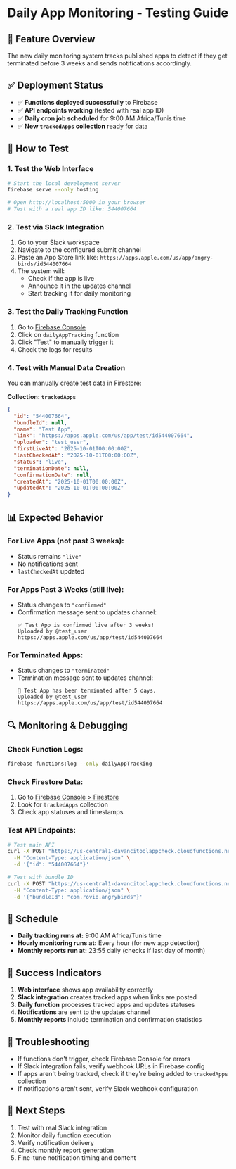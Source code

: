 # Daily App Monitoring - Testing Guide

## 🎯 Feature Overview
The new daily monitoring system tracks published apps to detect if they get terminated before 3 weeks and sends notifications accordingly.

## ✅ Deployment Status
- ✅ **Functions deployed successfully** to Firebase
- ✅ **API endpoints working** (tested with real app ID)
- ✅ **Daily cron job scheduled** for 9:00 AM Africa/Tunis time
- ✅ **New `trackedApps` collection** ready for data

## 🧪 How to Test

### 1. **Test the Web Interface**
```bash
# Start the local development server
firebase serve --only hosting

# Open http://localhost:5000 in your browser
# Test with a real app ID like: 544007664
```

### 2. **Test via Slack Integration**
1. Go to your Slack workspace
2. Navigate to the configured submit channel
3. Paste an App Store link like: `https://apps.apple.com/us/app/angry-birds/id544007664`
4. The system will:
   - Check if the app is live
   - Announce it in the updates channel
   - Start tracking it for daily monitoring

### 3. **Test the Daily Tracking Function**
1. Go to [Firebase Console](https://console.firebase.google.com/project/davancitoolappcheck/functions)
2. Click on `dailyAppTracking` function
3. Click "Test" to manually trigger it
4. Check the logs for results

### 4. **Test with Manual Data Creation**
You can manually create test data in Firestore:

**Collection: `trackedApps`**
```json
{
  "id": "544007664",
  "bundleId": null,
  "name": "Test App",
  "link": "https://apps.apple.com/us/app/test/id544007664",
  "uploader": "test_user",
  "firstLiveAt": "2025-10-01T00:00:00Z",
  "lastCheckedAt": "2025-10-01T00:00:00Z",
  "status": "live",
  "terminationDate": null,
  "confirmationDate": null,
  "createdAt": "2025-10-01T00:00:00Z",
  "updatedAt": "2025-10-01T00:00:00Z"
}
```

## 📊 Expected Behavior

### **For Live Apps (not past 3 weeks):**
- Status remains `"live"`
- No notifications sent
- `lastCheckedAt` updated

### **For Apps Past 3 Weeks (still live):**
- Status changes to `"confirmed"`
- Confirmation message sent to updates channel:
  ```
  ✅ Test App is confirmed live after 3 weeks!
  Uploaded by @test_user
  https://apps.apple.com/us/app/test/id544007664
  ```

### **For Terminated Apps:**
- Status changes to `"terminated"`
- Termination message sent to updates channel:
  ```
  🚫 Test App has been terminated after 5 days.
  Uploaded by @test_user
  https://apps.apple.com/us/app/test/id544007664
  ```

## 🔍 Monitoring & Debugging

### **Check Function Logs:**
```bash
firebase functions:log --only dailyAppTracking
```

### **Check Firestore Data:**
1. Go to [Firebase Console > Firestore](https://console.firebase.google.com/project/davancitoolappcheck/firestore/data)
2. Look for `trackedApps` collection
3. Check app statuses and timestamps

### **Test API Endpoints:**
```bash
# Test main API
curl -X POST "https://us-central1-davancitoolappcheck.cloudfunctions.net/checkAppStatus" \
  -H "Content-Type: application/json" \
  -d '{"id": "544007664"}'

# Test with bundle ID
curl -X POST "https://us-central1-davancitoolappcheck.cloudfunctions.net/checkAppStatus" \
  -H "Content-Type: application/json" \
  -d '{"bundleId": "com.rovio.angrybirds"}'
```

## 📅 Schedule
- **Daily tracking runs at:** 9:00 AM Africa/Tunis time
- **Hourly monitoring runs at:** Every hour (for new app detection)
- **Monthly reports run at:** 23:55 daily (checks if last day of month)

## 🎉 Success Indicators
1. **Web interface** shows app availability correctly
2. **Slack integration** creates tracked apps when links are posted
3. **Daily function** processes tracked apps and updates statuses
4. **Notifications** are sent to the updates channel
5. **Monthly reports** include termination and confirmation statistics

## 🚨 Troubleshooting
- If functions don't trigger, check Firebase Console for errors
- If Slack integration fails, verify webhook URLs in Firebase config
- If apps aren't being tracked, check if they're being added to `trackedApps` collection
- If notifications aren't sent, verify Slack webhook configuration

## 📝 Next Steps
1. Test with real Slack integration
2. Monitor daily function execution
3. Verify notification delivery
4. Check monthly report generation
5. Fine-tune notification timing and content

